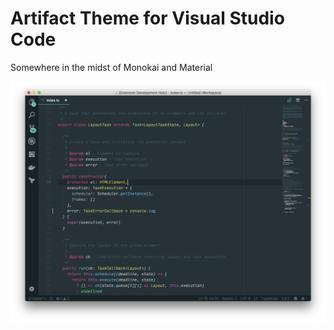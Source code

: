 # Artifact Theme for Visual Studio Code

Somewhere in the midst of Monokai and Material

![Artifact](assets/artifact.png)
